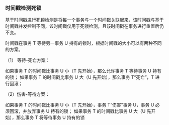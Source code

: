 ### 时间戳检测死锁

基于时间戳进行死锁检测是将每一个事务与一个时间戳关联起来，该时间戳与基于时间戳并发控制不同，该时间戳仅用于死锁检测，且该时间戳在事务进行重置后仍不变。

时间戳在事务 T 等待另一事务 U 持有的锁时，根据时间戳的大小可以有两种不同的方案。

（1） 等待-死亡方案：

如果事务 T 的时间戳比事务 U 小（T 先开始），那么允许事务 T 等待事务 U 持有的锁；
如果事务 T 的时间戳比事务 U 大（U 先开始），那么事务 T“死亡”，T 进行回滚；

（2）伤害-等待方案：

如果事务 T 的时间戳比事务 U 小（T 先开始），事务 T“伤害”事务 U，事务 U 必须回滚，并放弃事务 U 持有的锁；
如果事务 T 的时间戳比事务 U 大（U 先开始），那么事务 T 将等待事务 U 持有的锁
